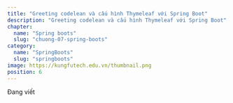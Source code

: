 ```yaml
---
title: "Greeting codelean và cấu hình Thymeleaf với Spring Boot"
description: "Greeting codelean và cấu hình Thymeleaf với Spring Boot"
chapter:
  name: "Spring boots"
  slug: "chuong-07-spring-boots"
category:
  name: "SpringBoots"
  slug: "springboots"
image: https://kungfutech.edu.vn/thumbnail.png
position: 6
---
```


Đang viết
